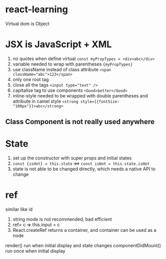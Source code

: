 # react-learning

Virtual dom is Object

<h1>JSX is JavaScript + XML</h1>

1. no quotes when define virtual `const myPropTypes = <div>abc</div>`
2. variable needed to wrap with parentheses `{myPropTypes}`
3. use className instead of class attribute `<span className="abc">123</span>`
4. only one root tag
5. close all the tags `<input type="text" />`
6. capitalise tag to use components `<Good>better</Good>`
7. inline-style needed to be wrapped with double parentheses and attribute in camel style `<strong style={{fontSize: "100px"}}>abc</strong>`

<h2>Class Component is not really used anywhere</h2>

<h1>State</h1>

1. set up the constructor with super props and initial states
2. `const {isHot} = this.state` <=> `const isHot = this.state.isHot`
3. state is not able to be changed directly, which needs a native API to change

<h1>ref</h1>

similar like id

1. string mode is not recommended, bad efficient
2. ref= c => this.input = c
3. React.createRef returns a container, and container can be used as a node

render() run when initial display and state changes
componentDidMount() run once when initial display
